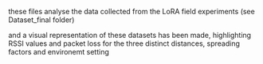 these files analyse the data collected from the LoRA field experiments (see Dataset_final folder)

and a visual representation of these datasets has been made, highlighting RSSI values and packet loss
for the three distinct distances, spreading factors and environemt setting